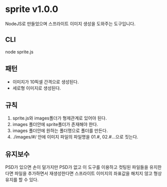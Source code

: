 # sprite v1.0.0
NodeJS로 만들었으며 스프라이트 이미지 생성을 도와주는 도구입니다.

## CLI
node sprite.js

## 패턴
- 이미지가 10픽셀 간격으로 생성된다.
- 세로형 이미지로 생성된다.

## 규칙
1. sprite.js와 images폴더가 형제관계로 있어야 된다.
2. images 폴더안에 sprite폴더가 존재해야 한다. 
3. images 폴더안에 원하는 폴더명으로 폴더를 만든다.
4. ./images/#/ 안에 이미지 파일의 파일명을 01.#, 02.#...으로 짓는다.

## 유지보수
PSD가 있으면 손이 덜가지만 PSD가 없고 이 도구를 이용하고 컷팅된 파일들을 유지한다면 파일을 추가하면서 재생성한다면 스프라이트 이미지의 좌표값을 해치지 않고 형상유지를 할 수 있다.